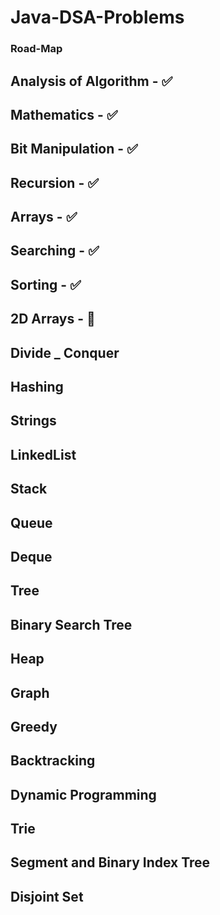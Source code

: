 # Java-DSA-Problems 
### Road-Map
## Analysis of Algorithm - ✅ 
## Mathematics - ✅
## Bit Manipulation - ✅
## Recursion - ✅
## Arrays - ✅
## Searching - ✅
## Sorting - ✅
## 2D Arrays - 🏃
## Divide _ Conquer
## Hashing
## Strings
## LinkedList
## Stack
## Queue
## Deque
## Tree
## Binary Search Tree
## Heap
## Graph
## Greedy
## Backtracking
## Dynamic Programming
## Trie
## Segment and Binary Index Tree
## Disjoint Set
